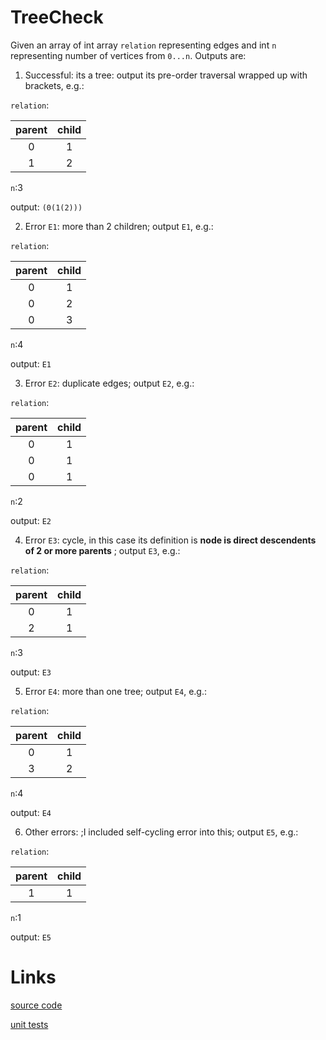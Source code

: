 # TreeCheck

Given an array of int array `relation` representing edges and int `n` representing number of vertices from `0...n`. 
Outputs are: 
1. Successful: its a tree: output its pre-order traversal wrapped up with brackets, e.g.:

`relation`:

|parent|child|
|:----:|:---:|
|0     |  1  |
|  1   |  2  |

`n`:3

output: `(0(1(2)))`

2. Error `E1`: more than 2 children; output `E1`, e.g.:

`relation`:

|parent|child|
|:----:|:---:|
|0     |  1  |
|  0   |  2  |
|  0   |  3  |

`n`:4

output: `E1`

3. Error `E2`: duplicate edges; output `E2`, e.g.:

`relation`:

|parent|child|
|:----:|:---:|
|0     |  1  |
|  0   |  1  |
|  0   |  1 |

`n`:2

output: `E2`

4. Error `E3`: cycle, in this case its definition is **node is direct descendents of 2 or more parents** 
; output `E3`, e.g.:

`relation`:

|parent|child|
|:----:|:---:|
|0     |  1  |
|  2   |  1  |


`n`:3

output: `E3`

5. Error `E4`: more than one tree; output `E4`, e.g.:

`relation`:

|parent|child|
|:----:|:---:|
|0     |  1  |
|  3   |  2  |


`n`:4

output: `E4`

6. Other errors: ;I included self-cycling error into this; output `E5`, e.g.:

`relation`:

|parent|child|
|:----:|:---:|
|1     |  1  |



`n`:1

output: `E5`

# Links
[source code](https://github.com/jianghoy/Inspiring-Problems/blob/master/src/TreeCheck.java)

[unit tests](https://github.com/jianghoy/Inspiring-Problems/blob/master/src/TestTreeCheck.java)
 
